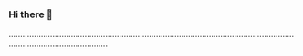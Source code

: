 ### Hi there 👋

.......................................................................................................................................................................